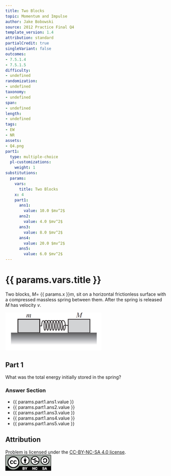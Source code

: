 ```yaml
---
title: Two Blocks
topic: Momentum and Impulse
author: Jake Bobowski
source: 2012 Practice Final Q4
template_version: 1.4
attribution: standard
partialCredit: true
singleVariant: false
outcomes:
- 7.5.1.4
- 7.5.1.5
difficulty:
- undefined
randomization:
- undefined
taxonomy:
- undefined
span:
- undefined
length:
- undefined
tags:
- EW
- NR
assets:
- Q4.png
part1:
  type: multiple-choice
  pl-customizations:
    weight: 1
substitutions:
  params:
    vars:
      title: Two Blocks
    x: 4
    part1:
      ans1:
        value: 10.0 $mv^2$
      ans2:
        value: 4.0 $mv^2$
      ans3:
        value: 8.0 $mv^2$
      ans4:
        value: 20.0 $mv^2$
      ans5:
        value: 6.0 $mv^2$
---
```

# {{ params.vars.title }}
Two blocks, $M =$ {{ params.x }}$m$, sit on a horizontal frictionless surface with a compressed massless spring between them.
After the spring is released $M$ has velocity $v$.

<img src="Q4.png" alt="A spring connects a block of mass m to its left to a block of mass M to its right" width= 300>

## Part 1

What was the total energy initially stored in the spring?

### Answer Section

- {{ params.part1.ans1.value }}
- {{ params.part1.ans2.value }}
- {{ params.part1.ans3.value }}
- {{ params.part1.ans4.value }}
- {{ params.part1.ans5.value }}

## Attribution

Problem is licensed under the [CC-BY-NC-SA 4.0 license](https://creativecommons.org/licenses/by-nc-sa/4.0/).<br> ![The Creative Commons 4.0 license requiring attribution-BY, non-commercial-NC, and share-alike-SA license.](https://raw.githubusercontent.com/firasm/bits/master/by-nc-sa.png)